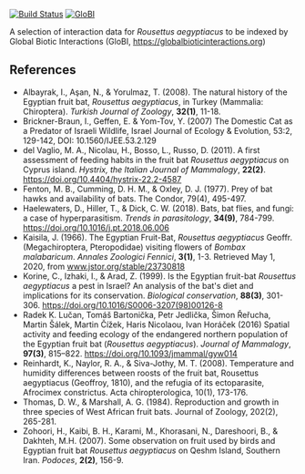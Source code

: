 [![Build Status](https://travis-ci.org/globi:qgroom/batinterations.svg)](https://travis-ci.org/globi:qgroom/batinterations) [![GloBI](http://api.globalbioticinteractions.org/interaction.svg?accordingTo=globi:globi:qgroom/batinterations)](http://globalbioticinteractions.org/?accordingTo=globi:qgroom/batinterations) 

A selection of interaction data for *Rousettus aegyptiacus* to be indexed by Global Biotic Interactions (GloBI, https://globalbioticinteractions.org)

## References

* Albayrak, I., Aşan, N., & Yorulmaz, T. (2008). The natural history of the Egyptian fruit bat, *Rousettus aegyptiacus*, in Turkey (Mammalia: Chiroptera). *Turkish Journal of Zoology*, **32(1)**, 11-18.
* Brickner-Braun, I., Geffen, E. & Yom-Tov, Y. (2007) The Domestic Cat as a Predator of Israeli Wildlife, Israel Journal of Ecology & Evolution, 53:2, 129-142, DOI: 10.1560/IJEE.53.2.129
* del Vaglio, M. A., Nicolau, H., Bosso, L., Russo, D. (2011). A first assessment of feeding habits in the fruit bat *Rousettus aegyptiacus* on Cyprus island. *Hystrix, the Italian Journal of Mammalogy*, **22(2)**. https://doi.org/10.4404/hystrix-22.2-4587
* Fenton, M. B., Cumming, D. H. M., & Oxley, D. J. (1977). Prey of bat hawks and availability of bats. The Condor, 79(4), 495-497.
* Haelewaters, D., Hiller, T., & Dick, C. W. (2018). Bats, bat flies, and fungi: a case of hyperparasitism. *Trends in parasitology*, **34(9)**, 784-799. https://doi.org/10.1016/j.pt.2018.06.006
* Kaisila, J. (1966). The Egyptian Fruit-Bat, *Rousettus aegyptiacus* Geoffr. (Megachiroptera, Pteropodidae) visiting flowers of *Bombax malabaricum*. *Annales Zoologici Fennici*, **3(1)**, 1-3. Retrieved May 1, 2020, from www.jstor.org/stable/23730818
* Korine, C., Izhaki, I., & Arad, Z. (1999). Is the Egyptian fruit-bat *Rousettus aegyptiacus* a pest in Israel? An analysis of the bat's diet and implications for its conservation. *Biological conservation*, **88(3)**, 301-306. https://doi.org/10.1016/S0006-3207(98)00126-8
* Radek K. Lučan, Tomáš Bartonička, Petr Jedlička, Šimon Řeřucha, Martin Šálek, Martin Čížek, Haris Nicolaou, Ivan Horáček (2016) Spatial activity and feeding ecology of the endangered northern population of the Egyptian fruit bat (*Rousettus aegyptiacus*). *Journal of Mammalogy*, **97(3)**, 815–822. https://doi.org/10.1093/jmammal/gyw014
* Reinhardt, K., Naylor, R. A., & Siva-Jothy, M. T. (2008). Temperature and humidity differences between roosts of the fruit bat, Rousettus aegyptiacus (Geoffroy, 1810), and the refugia of its ectoparasite, Afrocimex constrictus. Acta chiropterologica, 10(1), 173-176.
* Thomas, D. W., & Marshall, A. G. (1984). Reproduction and growth in three species of West African fruit bats. Journal of Zoology, 202(2), 265-281.
* Zohoori, H., Kaibi, B. H., Karami, M., Khorasani, N., Dareshoori, B., & Dakhteh, M.H. (2007). Some observation on fruit used by birds and Egyptian fruit bat *Rousettus aegyptiacus* on Qeshm Island, Southern Iran. *Podoces*, **2(2)**, 156-9.
